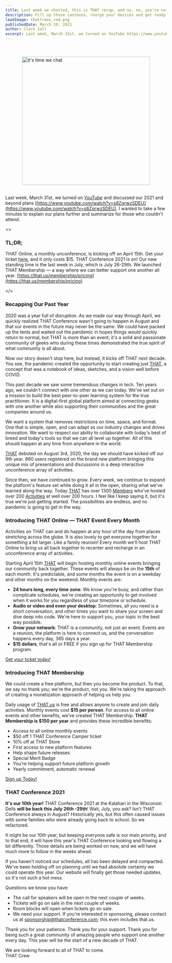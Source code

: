 ```yaml
---
title: Last week we chatted, this is THAT recap, and no, no, you're not in trouble.
description: Fill up those canteens, charge your devices and get ready for summer camp. Monthly events start April 15th, THAT Conference update, and THAT Membership.
leadImage: thattrees_red.png
publishedDate: March 19, 2021
author: Clark Sell
excerpt: Last week, March 31st, we turned on YouTube https://www.youtube.com/watch?v=s8ZqrwzSDEU and discussed our 2021 and beyond plans. I wanted to take a few minutes to explain our plans further and summarize for those who couldn't attend.
---
```


<p>
<br />
<br />
<img src="../../images/blog/thattrees_red.png"
     alt="it's time we chat"
     style="width: 400px; margin:0 auto; display:block" />
<br />
</p>

Last week, March 31st, we turned on [YouTube](https://youtube.com/c/thatconference) and discussed our 2021 and beyond plans [https://www.youtube.com/watch?v=s8ZqrwzSDEU](https://www.youtube.com/watch?v=s8ZqrwzSDEU). I wanted to take a few minutes to explain our plans further and summarize for those who couldn't attend.

<>

### TL;DR;

THAT Online, a monthly unconference, is kicking off on April 15th. Get your ticket [here](https://that.us/events/thatus/2021-4), and it only costs \$15.
THAT Conference 2021 is on! Our new standing time is the last week in July, which is July 26-29th.
We launched THAT Membership — a way where we can better support one another all year. [https://that.us/membership/pricing](https://that.us/membership/pricing)

</>

### Recapping Our Past Year

2020 was a year full of disruption. As we made our way through April, we quickly realized THAT Conference wasn't going to happen in August and that our events in the future may never be the same. We could have packed up the tents and waited out the pandemic in hopes things would quickly return to normal, but THAT is more than an event; it's a solid and passionate community of geeks who during these times demonstrated the true spirit of what community is all about.

Now our story doesn't stop here, but instead, it kicks off THAT next decade. You see, the pandemic created the opportunity to start creating just [THAT](https://that.us), a concept that was a notebook of ideas, sketches, and a vision well before COVID.

This past decade we saw some tremendous changes in tech. Ten years ago, we couldn't connect with one other as we can today. We've set out on a mission to build the best peer-to-peer learning system for the true practitioner. It is a digital-first global platform aimed at connecting geeks with one another while also supporting their communities and the great companies around us.

We want a system that removes restrictions on time, space, and format. One that is simple, open, and can adapt as our industry changes and drives innovation. We want to respect our ability to collaborate with today's best of breed and today's tools so that we can all level up together. All of this should happen at any time from anywhere in the world.

[THAT](https://that.us) debuted on August 3rd, 2020, the day we should have kicked off our 9th year. 860 users registered on the brand new platform bringing this unique mix of presentations and discussions in a deep interactive unconference array of activities.

Since then, we have continued to grow. Every week, we continue to expand the platform's feature set while doing it all in the open, sharing what we've learned along the way. Today [THAT](https://that.us) has over 1300 [Members](https://that.us/members) who've hosted over 200 [Activities](https://that.us/activities) at well over 200 hours. I feel like I keep saying it, but it's true we're just getting started. The possibilities are endless, and no pandemic is going to get in the way.

### Introducing THAT Online — THAT Event Every Month

Activities on THAT can and do happen at any hour of the day from places stretching across the globe. It is also lovely to get everyone together for something a bit larger. Like a family reunion! Every month we'll host THAT Online to bring us all back together to recenter and recharge in an unconference array of activities.

Starting April 15th [THAT](https://that.us) will begin hosting monthly online events bringing our community back together. These events will always be on the **15th** of each month. It's predictable, and some months the event is on a weekday and other months on the weekend. Monthly events are:

- **24 hours long, every time zone**: We know you're busy, and rather than complicate schedules, we're creating an opportunity to get involved when it works for you regardless of your timezone or schedule.
- **Audio or video and even your desktop**: Sometimes, all you need is a short conversation, and other times you want to share your screen and dive deep into code. We're here to support you, your topic in the best way possible.
- **Grow your network**: THAT is a community, not just an event. Events are a reunion, the platform is here to connect us, and the conversation happens every day, 365 days a year.
- **\$15 dollars**, that's all or FREE if you sign up for THAT Membership program.

[Get your ticket today!](https://that.us/events/thatus/2021-4)

### Introducing THAT Membership

We could create a free platform, but then you become the product. To that, we say no thank you; we're the product, not you. We're taking the approach of creating a monetization approach of helping us help you.

Daily usage of [THAT.us](https://that.us) is free and allows anyone to create and join daily activities. Monthly events cost **\$15 per person**. For access to all online events and other benefits, we've created THAT Membership. **THAT Membership is \$150 per year** and provides these incredible benefits:

- Access to all online monthly events
- \$50 off 1 THAT Conference Camper ticket
- 10% off at THAT Store
- First access to new platform features
- Help shape future releases
- Special Merit Badge
- You're helping support future platform growth
- Yearly commitment, automatic renewal

[Sign up Today!](https://that.us/membership/pricing)

### THAT Conference 2021

**It's our 10th year!** THAT Conference 2021 at the Kalahari in the Wisconsin Dells **will be back this July 26th -29th**! Wait, July, you ask? Isn't THAT Conference always in August? Historically yes, but this often caused issues with some families who were already going back to school. So we refactored.

It might be our 10th year, but keeping everyone safe is our main priority, and to that end, it will have this year's THAT Conference looking and flowing a bit differently. Those details are being worked on now, and we will have much more to follow in the weeks ahead.

If you haven't noticed our schedules, all has been delayed and compacted. We've been holding off on planning until we had absolute certainty we could operate this year. Our website will finally get those needed updates, so it's not such a hot mess.

Questions we know you have:

- The call for speakers will be open in the next couple of weeks.
- Tickets will go on sale in the next couple of weeks.
- Room blocks will open when tickets go on sale.
- We need your support. If you're interested in sponsoring, please contact us at [sponsorship@thatconference.com](mailto:sponsorship@thatconference.com); this even includes that.us.

Thank you for your patience. Thank you for your support. Thank you for being such a great community of amazing people who support one another every day. This year will be the start of a new decade of THAT.

We are looking forward to all of THAT to come.  
THAT Crew
